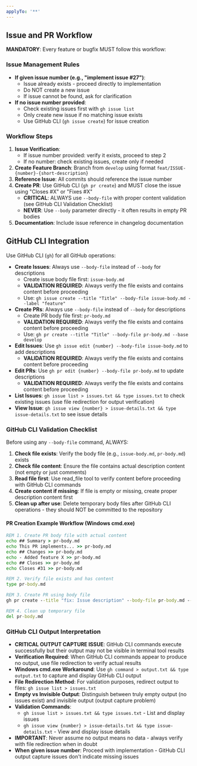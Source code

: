 ```yaml
---
applyTo: '**'
---
```


## Issue and PR Workflow

**MANDATORY**: Every feature or bugfix MUST follow this workflow:

### Issue Management Rules

- **If given issue number (e.g., "implement issue #27")**:
  - Issue already exists - proceed directly to implementation
  - Do NOT create a new issue
  - If issue cannot be found, ask for clarification
- **If no issue number provided**:
  - Check existing issues first with `gh issue list`
  - Only create new issue if no matching issue exists
  - Use GitHub CLI (`gh issue create`) for issue creation

### Workflow Steps

1. **Issue Verification**:
   - If issue number provided: verify it exists, proceed to step 2
   - If no number: check existing issues, create only if needed
2. **Create Feature Branch**: Branch from `develop` using format
   `feat/ISSUE-{number}-{short-description}`
3. **Reference Issue**: All commits should reference the issue number
4. **Create PR**: Use GitHub CLI (`gh pr create`) and MUST close the issue using "Closes #X" or
   "Fixes #X"
   - **CRITICAL**: ALWAYS use `--body-file` with proper content validation (see GitHub CLI
     Validation Checklist)
   - **NEVER**: Use `--body` parameter directly - it often results in empty PR bodies
5. **Documentation**: Include issue reference in changelog documentation

## GitHub CLI Integration

Use GitHub CLI (`gh`) for all GitHub operations:

- **Create Issues**: Always use `--body-file` instead of `--body` for descriptions
  - Create issue body file first: `issue-body.md`
  - **VALIDATION REQUIRED**: Always verify the file exists and contains content before proceeding
  - Use: `gh issue create --title "Title" --body-file issue-body.md --label "feature"`
- **Create PRs**: Always use `--body-file` instead of `--body` for descriptions
  - Create PR body file first: `pr-body.md`
  - **VALIDATION REQUIRED**: Always verify the file exists and contains content before proceeding
  - Use: `gh pr create --title "Title" --body-file pr-body.md --base develop`
- **Edit Issues**: Use `gh issue edit {number} --body-file issue-body.md` to add descriptions
  - **VALIDATION REQUIRED**: Always verify the file exists and contains content before proceeding
- **Edit PRs**: Use `gh pr edit {number} --body-file pr-body.md` to update descriptions
  - **VALIDATION REQUIRED**: Always verify the file exists and contains content before proceeding
- **List Issues**: `gh issue list > issues.txt && type issues.txt` to check existing issues (use
  file redirection for output verification)
- **View Issue**: `gh issue view {number} > issue-details.txt && type issue-details.txt` to see
  issue details

### GitHub CLI Validation Checklist

Before using any `--body-file` command, ALWAYS:

1. **Check file exists**: Verify the body file (e.g., `issue-body.md`, `pr-body.md`) exists
2. **Check file content**: Ensure the file contains actual description content (not empty or just
   comments)
3. **Read file first**: Use read_file tool to verify content before proceeding with GitHub CLI
   commands
4. **Create content if missing**: If file is empty or missing, create proper description content
   first
5. **Clean up after use**: Delete temporary body files after GitHub CLI operations - they should NOT
   be committed to the repository

#### PR Creation Example Workflow (Windows cmd.exe)

```cmd
REM 1. Create PR body file with actual content
echo ## Summary > pr-body.md
echo This PR implements... >> pr-body.md
echo ## Changes >> pr-body.md
echo - Added feature X >> pr-body.md
echo ## Closes >> pr-body.md
echo Closes #31 >> pr-body.md

REM 2. Verify file exists and has content
type pr-body.md

REM 3. Create PR using body file
gh pr create --title "fix: Issue description" --body-file pr-body.md --base develop

REM 4. Clean up temporary file
del pr-body.md
```

### GitHub CLI Output Interpretation

- **CRITICAL OUTPUT CAPTURE ISSUE**: GitHub CLI commands execute successfully but their output may
  not be visible in terminal tool results
- **Verification Required**: When GitHub CLI commands appear to produce no output, use file
  redirection to verify actual results
- **Windows cmd.exe Workaround**: Use `gh command > output.txt && type output.txt` to capture and
  display GitHub CLI output
- **File Redirection Method**: For validation purposes, redirect output to files:
  `gh issue list > issues.txt`
- **Empty vs Invisible Output**: Distinguish between truly empty output (no issues exist) and
  invisible output (output capture problem)
- **Validation Commands**:
  - `gh issue list > issues.txt && type issues.txt` - List and display issues
  - `gh issue view {number} > issue-details.txt && type issue-details.txt` - View and display issue
    details
- **IMPORTANT**: Never assume no output means no data - always verify with file redirection when in
  doubt
- **When given issue number**: Proceed with implementation - GitHub CLI output capture issues don't
  indicate missing issues
